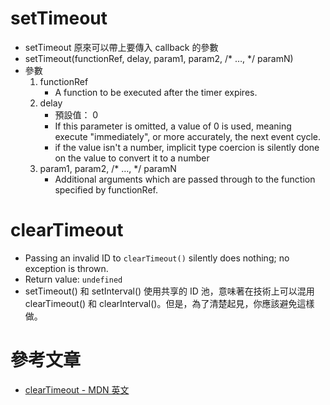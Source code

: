 # setTimeout
- setTimeout 原來可以帶上要傳入 callback 的參數
- setTimeout(functionRef, delay, param1, param2, /* …, */ paramN)
- 參數
  1. functionRef
     - A function to be executed after the timer expires.
  2. delay
     - 預設值： 0
     - If this parameter is omitted, a value of 0 is used, meaning execute "immediately", or more accurately, the next event cycle.
     - if the value isn't a number, implicit type coercion is silently done on the value to convert it to a number 
  3. param1, param2, /* …, */ paramN
     - Additional arguments which are passed through to the function specified by functionRef. 

# clearTimeout
- Passing an invalid ID to `clearTimeout()` silently does nothing; no exception is thrown.
- Return value: `undefined`
- setTimeout() 和 setInterval() 使用共享的 ID 池，意味著在技術上可以混用 clearTimeout() 和 clearInterval()。但是，為了清楚起見，你應該避免這樣做。

# 參考文章
- [clearTimeout - MDN 英文](https://developer.mozilla.org/en-US/docs/Web/API/clearTimeout)